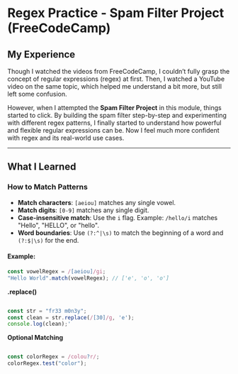# Regex Practice - Spam Filter Project (FreeCodeCamp)

## My Experience

Though I watched the videos from FreeCodeCamp, I couldn’t fully grasp the concept of regular expressions (regex) at first. Then, I watched a YouTube video on the same topic, which helped me understand a bit more, but still left some confusion.

However, when I attempted the **Spam Filter Project** in this module, things started to click. By building the spam filter step-by-step and experimenting with different regex patterns, I finally started to understand how powerful and flexible regular expressions can be. Now I feel much more confident with regex and its real-world use cases.

---

## What I Learned

### How to Match Patterns

- **Match characters**: `[aeiou]` matches any single vowel.
- **Match digits**: `[0-9]` matches any single digit.
- **Case-insensitive match**: Use the `i` flag. Example: `/hello/i` matches "Hello", "HELLO", or "hello".
- **Word boundaries**: Use `(?:^|\s)` to match the beginning of a word and `(?:$|\s)` for the end.

#### Example:
```js
const vowelRegex = /[aeiou]/gi;
"Hello World".match(vowelRegex); // ['e', 'o', 'o']

```
**.replace()**

```js

const str = "fr33 m0n3y";
const clean = str.replace(/[30]/g, 'e');
console.log(clean);'

```
**Optional Matching**

```js

const colorRegex = /colou?r/;
colorRegex.test("color");

```
